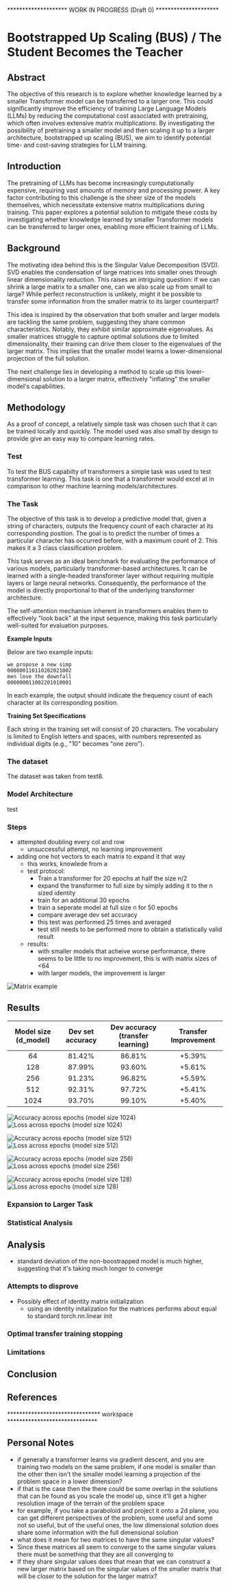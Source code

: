 ******************** WORK IN PROGRESS (Draft 0) *********************


# Bootstrapped Up Scaling (BUS) / The Student Becomes the Teacher
## Abstract

The objective of this research is to explore whether knowledge learned by a smaller Transformer model can be transferred to a larger one. This could significantly improve the efficiency of training Large Language Models (LLMs) by reducing the computational cost associated with pretraining, which often involves extensive matrix multiplications. By investigating the possibility of pretraining a smaller model and then scaling it up to a larger architecture, bootstrapped  up scaling (BUS), we aim to identify potential time- and cost-saving strategies for LLM training.

## Introduction
The pretraining of LLMs has become increasingly computationally expensive, requiring vast amounts of memory and processing power. A key factor contributing to this challenge is the sheer size of the models themselves, which necessitate extensive matrix multiplications during training. This paper explores a potential solution to mitigate these costs by investigating whether knowledge learned by smaller Transformer models can be transferred to larger ones, enabling more efficient training of LLMs.

## Background

The motivating idea behind this is the Singular Value Decomposition (SVD). SVD enables the condensation of large matrices into smaller ones through linear dimensionality reduction. This raises an intriguing question: if we can shrink a large matrix to a smaller one, can we also scale up from small to large? While perfect reconstruction is unlikely, might it be possible to transfer some information from the smaller matrix to its larger counterpart?

This idea is inspired by the observation that both smaller and larger models are tackling the same problem, suggesting they share common characteristics. Notably, they exhibit similar approximate eigenvalues. As smaller matrices struggle to capture optimal solutions due to limited dimensionality, their training can drive them closer to the eigenvalues of the larger matrix. This implies that the smaller model learns a lower-dimensional projection of the full solution.

The next challenge lies in developing a method to scale up this lower-dimensional solution to a larger matrix, effectively "inflating" the smaller model's capabilities.

## Methodology
As a proof of concept, a relatively simple task was chosen such that it can be trained locally and quickly. The model used was also small by design to provide give an easy way to compare learning rates.

### Test
To test the BUS capabilty of transformers a simple task was used to test transformer learning. This task is one that a transformer would excel at in comparison to other machine learning models/architectures.

### The Task

The objective of this task is to develop a predictive model that, given a string of characters, outputs the frequency count of each character at its corresponding position. The goal is to predict the number of times a particular character has occurred before, with a maximum count of 2. This makes it a 3 class classification problem.

This task serves as an ideal benchmark for evaluating the performance of various models, particularly transformer-based architectures. It can be learned with a single-headed transformer layer without requiring multiple layers or large neural networks. Consequently, the performance of the model is directly proportional to that of the underlying transformer architecture.

The self-attention mechanism inherent in transformers enables them to effectively "look back" at the input sequence, making this task particularly well-suited for evaluation purposes.

**Example Inputs**

Below are two example inputs:

```
we propose a new simp
000000110110202021002
men love the downfall
000000011002201010001
```
In each example, the output should indicate the frequency count of each character at its corresponding position.

**Training Set Specifications**

Each string in the training set will consist of 20 characters. The vocabulary is limited to English letters and spaces, with numbers represented as individual digits (e.g., "10" becomes "one zero").

<!-- The task is given a string of characters, the model must learn to predict, for each position in the string, how many times the character at that position occurred before, maxing out at 2. This 3-class classification problem is an easy task to set up testing data for to compare results. This is becuase the task can be learned with only 1 single-headed transformer layer without using multiple layers or large neural networks on top of the model. The performance of the transformer is directly preportional to the performance of the model.  -->
<!-- This task is also specifically chosen since a transformer would particularly benefit from "looking back" in the input with its' self-attention.  -->
<!-- Below is a sample: -->
<!---->
<!-- The majority cannot reason; it has no judgment.<br> -->
<!-- 00000000001010101122112022021222212222100012220 -->
<!---->
<!-- For each character, the output should be the number of times that character has occurred before. -->
<!---->
<!-- men love the downfall and disgrace of the righteous<br> -->
<!-- 000000011002201010001212121000020222121122111222201 -->
<!---->
<!-- For this example we extended the length of the string to demonstrate the rule. In the training set each string will be 20 characters long as demonstrated below. the vocab is also limited to the english letters and space. Numbers are spelled out as individual digits (10 becomes one zero). -->
<!---->
<!-- the majority cannot r<br> -->
<!-- 000000000010101011221 -->
<!---->
<!-- men love the downfall<br> -->
<!-- 000000011002201010001 -->
<!---->
### The dataset
The dataset was taken from text8.



### Model Architecture
test


### Steps 
- attempted doubling every col and row
    - unsuccessful attempt, no learning improvement
- adding one hot vectors to each matrix to expand it that way
    - this works, knowlede from a 
    - test protocol:
        - Train a transformer for 20 epochs at half the size n/2
        - expand the transformer to full size by simply adding it to the n sized identity
        - train for an additional 30 epochs
        - train a seperate model at full size n for 50 epochs
        - compare average dev set accuracy
        - this test was performed 25 times and averaged     
        - test still needs to be performed more to obtain a statistically valid result
    - results:
        - with smaller models that acheive worse performance, there seems to be little to no improvement, this is with matrix sizes of <64
        - with larger models, the improvement is larger

![Matrix example](images/BUS_ex.png)

## Results

| Model size (d_model) | Dev set accuracy | Dev accuracy (transfer learning) | Transfer Improvement |
|:--------------------:|:----------------:|:--------------------------------:|:--------------------:|
| 64 | 81.42% | 86.81% | +5.39% |
| 128 | 87.99% | 93.60% | +5.61% |
| 256 | 91.23% | 96.82% | +5.59% |
| 512 | 92.31% | 97.72% | +5.41% |
| 1024| 93.70% | 99.10% | +5.40% |

![Accuracy across epochs (model size 1024)](images/acc_model_1024.png)
![Loss across epochs (model size 1024)](images/loss_model_1024.png)

![Accuracy across epochs (model size 512)](images/acc_model_512.png)
![Loss across epochs (model size 512)](images/loss_model_512.png)

![Accuracy across epochs (model size 256)](images/acc_model_256.png)
![Loss across epochs (model size 256)](images/loss_model_256.png)

![Accuracy across epochs (model size 128)](images/acc_model_128.png)
![Loss across epochs (model size 128)](images/loss_model_128.png)
### Expansion to Larger Task

### Statistical Analysis

## Analysis
- standard deviation of the non-boostrapped model is much higher, suggesting that it's taking much longer to converge

### Attempts to disprove
- Possibly effect of identity matrix initialization
    - using an identity initalization for the matrices performs about equal to standard torch.nn.linear init

### Optimal transfer training stopping

### Limitations

## Conclusion


## References
******************************* workspace ******************************

## Personal Notes

- if generally a transformer learns via gradient descent, and you are training two models on the same problem, if one model is smaller than the other then isn't the smaller model learning a projection of the problem space in a lower dimension?
- if that is the case then the there could be some overlap in the solutions that can be found as you scale the model up, since it'll get a higher resolution image of the terrain of the problem space
- for example, if you take a paraboloid and project it onto a 2d plane, you can get different perspectives of the problem, some useful and some not so useful, but of the useful ones, the low dimensional solution does share some information with the full dimensional solution
- what does it mean for two matrices to have the same singular values?
- Since these matrices all seem to converge to the same singular values there must be something that they are all converging to 
- If they share singular values does that mean that we can construct a new larger matrix based on the singular values of the smaller matrix that will be closer to the solution for the larger matrix?




<!-- - TODO: -->
<!--     - compare what kind of transfer learning is best -->
<!--     - compare transfer training ratio -->
<!--     - compare ammount of transfer training -->
<!--     - plot the training rates (dev set accuracy) -->
<!--         - compare epoch to epoch  -->
<!--         - compare epoch to epoch for same model size -->
<!--         - the transfer learning should show a much sharper learning rate -->
<!--         - also compare training loss? why not  -->
<!--    - See if there is an improvement on the efficient compute boundary with this approach? -->





